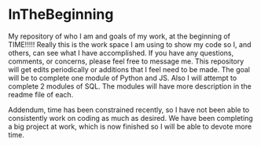 # InTheBeginning
My repository of who I am and goals of my work, at the beginning of TIME!!!!!
Really this is the work space I am using to show my code so I, and others, can see what I have accomplished.
If you have any questions, comments, or concerns, please feel free to message me.
This repository will get edits periodically or additions that I feel need to be made.
The goal will be to complete one module of Python and JS. Also I will attempt to complete 2 modules of SQL.
The modules will have more description in the readme file of each.

Addendum, time has been constrained recently, so I have not been able to consistently work on coding as much as 
desired. We have been completing a big project at work, which is now finished so I will be able to devote more time.
